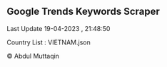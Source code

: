 

## Google Trends Keywords Scraper 
 
Last Update 19-04-2023 , 21:48:50

Country List :
VIETNAM.json



© Abdul Muttaqin 
